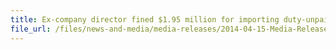 ```yaml
---
title: Ex-company director fined $1.95 million for importing duty-unpaid liquor
file_url: /files/news-and-media/media-releases/2014-04-15-Media-Release.pdf
---
```

